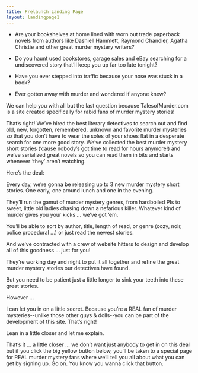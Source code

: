 ```yaml
---
title: Prelaunch Landing Page
layout: landingpage1
---
```


* Are your bookshelves at home lined with worn out trade paperback novels from authors like Dashiell Hammett, Raymond Chandler, Agatha Christie and other great murder mystery writers?

* Do you haunt used bookstores, garage sales and eBay searching for a undiscovered story that’ll keep you up far too late tonight?

* Have you ever stepped into traffic because your nose was stuck in a book?

* Ever gotten away with murder and wondered if anyone knew?

We can help you with all but the last question because TalesofMurder.com is a site created specifically for rabid fans of murder mystery stories!

That’s right! We’ve hired the best literary detectives to search out and find old, new, forgotten, remembered, unknown and favorite murder mysteries so that you don’t have to wear the soles of your shoes flat in a desperate search for one more good story. We’ve collected the best murder mystery short stories (’cause nobody’s got time to read for hours anymore!) and we’ve serialized great novels so you can read them in bits and starts whenever ‘they’ aren’t watching.

Here’s the deal:

Every day, we’re gonna be releasing up to 3 new murder mystery short stories. One early, one around lunch and one in the evening. 

They’ll run the gamut of murder mystery genres, from hardboiled PIs to sweet, little old ladies chasing down a nefarious killer. Whatever kind of murder gives you your kicks ... we’ve got ‘em.

You’ll be able to sort by author, title, length of read, or genre (cozy, noir, police procedural ...) or just read the newest stories.

And we’ve contracted with a crew of website hitters to design and develop all of this goodness ... just for you!

They’re working day and night to put it all together and refine the great murder mystery stories our detectives have found. 

But you need to be patient just a little longer to sink your teeth into these great stories.

However ...

I can let you in on a little secret. Because you’re a REAL fan of murder mysteries--unlike those other guys &amp; dolls--you can be part of the development of this site. That’s right!

Lean in a little closer and let me explain. 

That’s it ... a little closer ... we don’t want just anybody to get in on this deal but if you click the big yellow button below, you’ll be taken to a special page for REAL murder mystery fans where we’ll tell you all about what you can get by signing up. Go on. You know you wanna click that button.

<a href="/prelaunch_offer/"></a>

  


